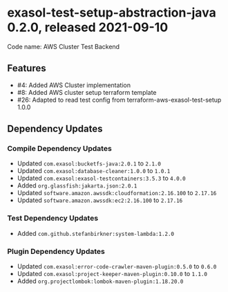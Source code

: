 # exasol-test-setup-abstraction-java 0.2.0, released 2021-09-10

Code name: AWS Cluster Test Backend

## Features

* #4: Added AWS Cluster implementation
* #8: Added AWS cluster setup terraform template
* #26: Adapted to read test config from terraform-aws-exasol-test-setup 1.0.0

## Dependency Updates

### Compile Dependency Updates

* Updated `com.exasol:bucketfs-java:2.0.1` to `2.1.0`
* Updated `com.exasol:database-cleaner:1.0.0` to `1.0.1`
* Updated `com.exasol:exasol-testcontainers:3.5.3` to `4.0.0`
* Added `org.glassfish:jakarta.json:2.0.1`
* Updated `software.amazon.awssdk:cloudformation:2.16.100` to `2.17.16`
* Updated `software.amazon.awssdk:ec2:2.16.100` to `2.17.16`

### Test Dependency Updates

* Added `com.github.stefanbirkner:system-lambda:1.2.0`

### Plugin Dependency Updates

* Updated `com.exasol:error-code-crawler-maven-plugin:0.5.0` to `0.6.0`
* Updated `com.exasol:project-keeper-maven-plugin:0.10.0` to `1.1.0`
* Added `org.projectlombok:lombok-maven-plugin:1.18.20.0`
